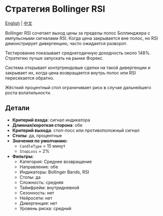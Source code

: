 # Стратегия Bollinger RSI
[English](README.md) | [中文](README_zh.md)

Bollinger RSI сочетает выход цены за пределы полос Боллинджера с импульсными сигналами RSI.
Когда цена закрывается вне полос, но RSI демонстрирует дивергенцию, часто ожидается разворот.

Тестирование показывает среднегодичную доходность около 148%. Стратегию лучше запускать на рынке Форекс.

Система открывает контртрендовые сделки на такой дивергенции и закрывает их, когда цена возвращается внутрь полос или RSI пересекается обратно.

Жёсткий процентный стоп ограничивает риск в случае дальнейшего роста волатильности.

## Детали

- **Критерий входа**: сигнал индикатора
- **Длинная/короткая сторона**: обе
- **Критерий выхода**: стоп-лосс или противоположный сигнал
- **Стопы**: да, процентные
- **Значения по умолчанию:**
  - `CandleType` = 15 минут
  - `StopLoss` = 2%
- **Фильтры:**
  - Категория: Среднее возвращение
  - Направление: обе
  - Индикаторы: Bollinger Bands, RSI
  - Стопы: да
  - Сложность: средняя
  - Таймфрейм: внутридневной
  - Сезонность: нет
  - Нейросети: нет
  - Дивергенция: нет
  - Уровень риска: средний

